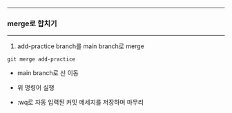 -----
### merge로 합치기
-----
1. add-practice branch를 main branch로 merge
```
git merge add-practice
```
   - main branch로 선 이동
   - 위 명령어 실행
  
   - :wq로 자동 입력된 커밋 메세지를 저장하며 마무리

